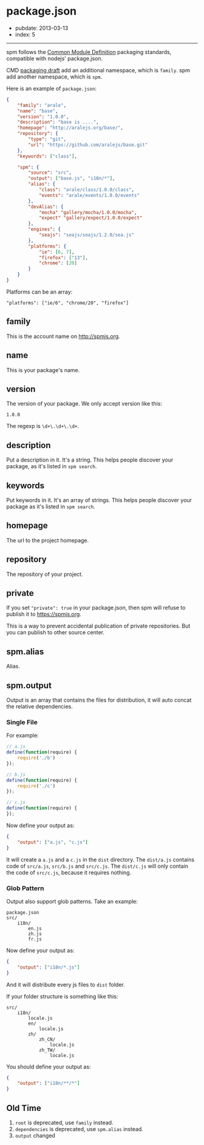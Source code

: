 # package.json

- pubdate: 2013-03-13
- index: 5

----------

spm follows the [Common Module Definition](https://github.com/spmjs/specification) packaging standards, compatible with nodejs' package.json.

CMD [packaging draft](https://github.com/spmjs/specification/blob/master/draft/package.md) add an additional namespace, which is `family`. spm add another namespace, which is `spm`.

Here is an example of `package.json`:

```json
{
    "family": "arale",
    "name": "base",
    "version": "1.0.0",
    "description": "base is ....",
    "homepage": "http://aralejs.org/base/",
    "repository": {
        "type": "git",
        "url": "https://github.com/aralejs/base.git"
    },
    "keywords": ["class"],

    "spm": {
        "source": "src",
        "output": ["base.js", "i18n/*"],
        "alias": {
            "class": "arale/class/1.0.0/class",
            "events": "arale/events/1.0.0/events"
        },
        "devAlias": {
            "mocha" "gallery/mocha/1.0.0/mocha",
            "expect" "gallery/expect/1.0.0/expect"
        },
        "engines": {
            "seajs": "seajs/seajs/1.2.0/sea.js"
        },
        "platforms": {
            "ie": [6, 7],
            "firefox": ["13"],
            "chrome": [20]
        }
    }
}
```

Platforms can be an array:

    "platforms": ["ie/6", "chrome/20", "firefox"]


## family

This is the account name on http://spmjs.org.

## name

This is your package's name.

## version

The version of your package. We only accept version like this:

```
1.0.0
```

The regexp is `\d+\.\d+\.\d+`.

## description

Put a description in it. It's a string. This helps people discover your package, as it's listed in `spm search`.


## keywords

Put keywords in it. It's an array of strings. This helps people discover your package as it's listed in `spm search`.

## homepage

The url to the project homepage.

## repository

The repository of your project.

## private

If you set `"private": true` in your package.json, then spm will refuse to publish it to https://spmjs.org.

This is a way to prevent accidental publication of private repositories. But you can publish to other source center.

## spm.alias

Alias.

## spm.output

Output is an array that contains the files for distribution, it will auto concat the relative dependencies.

### Single File

For example:

```js
// a.js
define(function(require) {
    require('./b')
});

// b.js
define(function(require) {
    require('./c')
});

// c.js
define(function(require) {
});
```

Now define your output as:

```json
{
    "output": ["a.js", "c.js"]
}
```

It will create a `a.js` and a `c.js` in the `dist` directory. The `dist/a.js` contains code of `src/a.js`, `src/b.js` and `src/c.js`. The `dist/c.js` will only contain the code of `src/c.js`, because it requires nothing.


### Glob Pattern

Output also support glob patterns. Take an example:

```
package.json
src/
    i18n/
        en.js
        zh.js
        fr.js
```

Now define your output as:

```json
{
    "output": ["i18n/*.js"]
}
```

And it will distribute every js files to `dist` folder.

If your folder structure is something like this:

```
src/
    i18n/
        locale.js
        en/
            locale.js
        zh/
            zh_CN/
                locale.js
            zh_TW/
                locale.js
```

You should define your output as:

```json
{
    "output": ["i18n/**/*"]
}
```

## Old Time

1. `root` is deprecated, use `family` instead.
2. `dependencies` is deprecated, use `spm.alias` instead.
3. `output` changed
